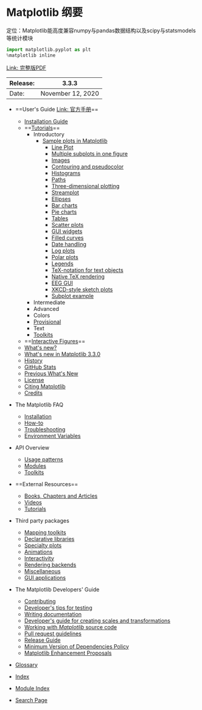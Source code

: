 # Matplotlib 纲要

定位：Matplotlib能高度兼容numpy与pandas数据结构以及scipy与statsmodels等统计模块

```python
import matplotlib.pyplot as plt
%matplotlib inline
```



[Link: 完整版PDF](https://matplotlib.org/Matplotlib.pdf)

| Release: | 3.3.3             |
| :------- | ----------------- |
| Date:    | November 12, 2020 |

- ==User's Guide  [Link: 官方手册](https://matplotlib.org/users/index.html)==
  - [Installation Guide](https://matplotlib.org/users/installing.html)
  - ==[Tutorials](https://matplotlib.org/tutorials/index.html)==
    - Introductory
      - [Sample plots in Matplotlib](https://matplotlib.org/tutorials/introductory/sample_plots.html#)
        - [Line Plot](https://matplotlib.org/tutorials/introductory/sample_plots.html#line-plot)
        - [Multiple subplots in one figure](https://matplotlib.org/tutorials/introductory/sample_plots.html#multiple-subplots-in-one-figure)
        - [Images](https://matplotlib.org/tutorials/introductory/sample_plots.html#images)
        - [Contouring and pseudocolor](https://matplotlib.org/tutorials/introductory/sample_plots.html#contouring-and-pseudocolor)
        - [Histograms](https://matplotlib.org/tutorials/introductory/sample_plots.html#histograms)
        - [Paths](https://matplotlib.org/tutorials/introductory/sample_plots.html#paths)
        - [Three-dimensional plotting](https://matplotlib.org/tutorials/introductory/sample_plots.html#three-dimensional-plotting)
        - [Streamplot](https://matplotlib.org/tutorials/introductory/sample_plots.html#streamplot)
        - [Ellipses](https://matplotlib.org/tutorials/introductory/sample_plots.html#ellipses)
        - [Bar charts](https://matplotlib.org/tutorials/introductory/sample_plots.html#bar-charts)
        - [Pie charts](https://matplotlib.org/tutorials/introductory/sample_plots.html#pie-charts)
        - [Tables](https://matplotlib.org/tutorials/introductory/sample_plots.html#tables)
        - [Scatter plots](https://matplotlib.org/tutorials/introductory/sample_plots.html#scatter-plots)
        - [GUI widgets](https://matplotlib.org/tutorials/introductory/sample_plots.html#gui-widgets)
        - [Filled curves](https://matplotlib.org/tutorials/introductory/sample_plots.html#filled-curves)
        - [Date handling](https://matplotlib.org/tutorials/introductory/sample_plots.html#date-handling)
        - [Log plots](https://matplotlib.org/tutorials/introductory/sample_plots.html#log-plots)
        - [Polar plots](https://matplotlib.org/tutorials/introductory/sample_plots.html#polar-plots)
        - [Legends](https://matplotlib.org/tutorials/introductory/sample_plots.html#legends)
        - [TeX-notation for text objects](https://matplotlib.org/tutorials/introductory/sample_plots.html#tex-notation-for-text-objects)
        - [Native TeX rendering](https://matplotlib.org/tutorials/introductory/sample_plots.html#native-tex-rendering)
        - [EEG GUI](https://matplotlib.org/tutorials/introductory/sample_plots.html#eeg-gui)
        - [XKCD-style sketch plots](https://matplotlib.org/tutorials/introductory/sample_plots.html#xkcd-style-sketch-plots)
        - [Subplot example](https://matplotlib.org/tutorials/introductory/sample_plots.html#subplot-example)
    - Intermediate
    - Advanced
    - Colors
    - [Provisional](https://matplotlib.org/tutorials/index.html#provisional)
    - Text
    - [Toolkits](https://matplotlib.org/tutorials/index.html#toolkits)
  - ==[Interactive Figures](https://matplotlib.org/users/interactive.html)==
  - [What's new?](https://matplotlib.org/users/whats_new.html)
  - [What's new in Matplotlib 3.3.0](https://matplotlib.org/users/whats_new.html#what-s-new-in-matplotlib-3-3-0)
  - [History](https://matplotlib.org/users/history.html)
  - [GitHub Stats](https://matplotlib.org/users/github_stats.html)
  - [Previous What's New](https://matplotlib.org/users/whats_new_old.html)
  - [License](https://matplotlib.org/users/license.html)
  - [Citing Matplotlib](https://matplotlib.org/citing.html)
  - [Credits](https://matplotlib.org/users/credits.html)
- The Matplotlib FAQ
  - [Installation](https://matplotlib.org/faq/installing_faq.html)
  - [How-to](https://matplotlib.org/faq/howto_faq.html)
  - [Troubleshooting](https://matplotlib.org/faq/troubleshooting_faq.html)
  - [Environment Variables](https://matplotlib.org/faq/environment_variables_faq.html)
- API Overview
  - [Usage patterns](https://matplotlib.org/api/index.html#usage-patterns)
  - [Modules](https://matplotlib.org/api/index.html#modules)
  - [Toolkits](https://matplotlib.org/api/index.html#toolkits)
- ==External Resources==
  - [Books, Chapters and Articles](https://matplotlib.org/resources/index.html#books-chapters-and-articles)
  - [Videos](https://matplotlib.org/resources/index.html#videos)
  - [Tutorials](https://matplotlib.org/resources/index.html#tutorials)
- Third party packages
  - [Mapping toolkits](https://matplotlib.org/thirdpartypackages/index.html#mapping-toolkits)
  - [Declarative libraries](https://matplotlib.org/thirdpartypackages/index.html#declarative-libraries)
  - [Specialty plots](https://matplotlib.org/thirdpartypackages/index.html#specialty-plots)
  - [Animations](https://matplotlib.org/thirdpartypackages/index.html#animations)
  - [Interactivity](https://matplotlib.org/thirdpartypackages/index.html#interactivity)
  - [Rendering backends](https://matplotlib.org/thirdpartypackages/index.html#rendering-backends)
  - [Miscellaneous](https://matplotlib.org/thirdpartypackages/index.html#miscellaneous)
  - [GUI applications](https://matplotlib.org/thirdpartypackages/index.html#gui-applications)
- The Matplotlib Developers' Guide
  - [Contributing](https://matplotlib.org/devel/contributing.html)
  - [Developer's tips for testing](https://matplotlib.org/devel/testing.html)
  - [Writing documentation](https://matplotlib.org/devel/documenting_mpl.html)
  - [Developer's guide for creating scales and transformations](https://matplotlib.org/devel/add_new_projection.html)
  - [Working with *Matplotlib* source code](https://matplotlib.org/devel/gitwash/index.html)
  - [Pull request guidelines](https://matplotlib.org/devel/coding_guide.html)
  - [Release Guide](https://matplotlib.org/devel/release_guide.html)
  - [Minimum Version of Dependencies Policy](https://matplotlib.org/devel/min_dep_policy.html)
  - [Matplotlib Enhancement Proposals](https://matplotlib.org/devel/MEP/index.html)
- [Glossary](https://matplotlib.org/glossary/index.html)

- [Index](https://matplotlib.org/genindex.html)
- [Module Index](https://matplotlib.org/py-modindex.html)
- [Search Page](https://matplotlib.org/search.html)